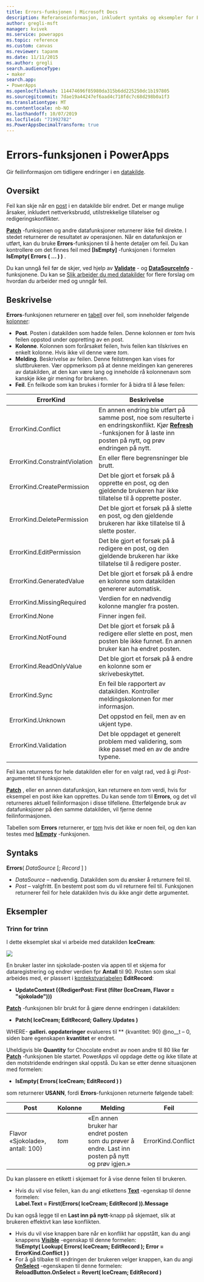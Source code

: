 ```yaml
---
title: Errors-funksjonen | Microsoft Docs
description: Referanseinformasjon, inkludert syntaks og eksempler for Errors-funksjonen i PowerApps
author: gregli-msft
manager: kvivek
ms.service: powerapps
ms.topic: reference
ms.custom: canvas
ms.reviewer: tapanm
ms.date: 11/11/2015
ms.author: gregli
search.audienceType:
- maker
search.app:
- PowerApps
ms.openlocfilehash: 114474696f85980da315b6dd225250dc1b197805
ms.sourcegitcommit: 7dae19a44247ef6aad4c718fdc7c68d298b0a1f3
ms.translationtype: MT
ms.contentlocale: nb-NO
ms.lasthandoff: 10/07/2019
ms.locfileid: "71992782"
ms.PowerAppsDecimalTransform: true
---
```

# <a name="errors-function-in-powerapps"></a>Errors-funksjonen i PowerApps
Gir feilinformasjon om tidligere endringer i en [datakilde](../working-with-data-sources.md).

## <a name="overview"></a>Oversikt
Feil kan skje når en [post](../working-with-tables.md#records) i en datakilde blir endret.  Det er mange mulige årsaker, inkludert nettverksbrudd, utilstrekkelige tillatelser og redigeringskonflikter.  

**[Patch](function-patch.md)** -funksjonen og andre datafunksjoner returnerer ikke feil direkte. I stedet returnerer de resultatet av operasjonen. Når en datafunksjon er utført, kan du bruke **Errors**-funksjonen til å hente detaljer om feil.  Du kan kontrollere om det finnes feil med **[IsEmpty]** -funksjonen i formelen **IsEmpty( Errors ( ... ) )** .

Du kan unngå feil før de skjer, ved hjelp av **[Validate](function-validate.md)** - og **[DataSourceInfo](function-datasourceinfo.md)** -funksjonene.  Du kan se [Slik arbeider du med datakilder](../working-with-data-sources.md) for flere forslag om hvordan du arbeider med og unngår feil.

## <a name="description"></a>Beskrivelse
**Errors**-funksjonen returnerer en [tabell](../working-with-tables.md) over feil, som inneholder følgende [kolonner](../working-with-tables.md#columns):

* **Post**.  Posten i datakilden som hadde feilen.  Denne kolonnen er *tom* hvis feilen oppstod under oppretting av en post.
* **Kolonne**.  Kolonnen som forårsaket feilen, hvis feilen kan tilskrives en enkelt kolonne. Hvis ikke vil denne være *tom*.
* **Melding**.  Beskrivelse av feilen.  Denne feilstrengen kan vises for sluttbrukeren.  Vær oppmerksom på at denne meldingen kan genereres av datakilden, at den kan være lang og inneholde rå kolonnenavn som kanskje ikke gir mening for brukeren.
* **Feil**.  En feilkode som kan brukes i formler for å bidra til å løse feilen:

| ErrorKind | Beskrivelse |
| --- | --- |
| ErrorKind.Conflict |En annen endring ble utført på samme post, noe som resulterte i en endringskonflikt.  Kjør **[Refresh](function-refresh.md)** -funksjonen for å laste inn posten på nytt, og prøv endringen på nytt. |
| ErrorKind.ConstraintViolation |En eller flere begrensninger ble brutt. |
| ErrorKind.CreatePermission |Det ble gjort et forsøk på å opprette en post, og den gjeldende brukeren har ikke tillatelse til å opprette poster. |
| ErrorKind.DeletePermission |Det ble gjort et forsøk på å slette en post, og den gjeldende brukeren har ikke tillatelse til å slette poster. |
| ErrorKind.EditPermission |Det ble gjort et forsøk på å redigere en post, og den gjeldende brukeren har ikke tillatelse til å redigere poster. |
| ErrorKind.GeneratedValue |Det ble gjort et forsøk på å endre en kolonne som datakilden genererer automatisk. |
| ErrorKind.MissingRequired |Verdien for en nødvendig kolonne mangler fra posten. |
| ErrorKind.None |Finner ingen feil. |
| ErrorKind.NotFound |Det ble gjort et forsøk på å redigere eller slette en post, men posten ble ikke funnet.  En annen bruker kan ha endret posten. |
| ErrorKind.ReadOnlyValue |Det ble gjort et forsøk på å endre en kolonne som er skrivebeskyttet. |
| ErrorKind.Sync |En feil ble rapportert av datakilden.  Kontroller meldingskolonnen for mer informasjon. |
| ErrorKind.Unknown |Det oppstod en feil, men av en ukjent type. |
| ErrorKind.Validation |Det ble oppdaget et generelt problem med validering, som ikke passet med en av de andre typene. |

Feil kan returneres for hele datakilden eller for en valgt rad, ved å gi *Post*-argumentet til funksjonen.  

**[Patch](function-patch.md)** , eller en annen datafunksjon, kan returnere en *tom* verdi, hvis for eksempel en post ikke kan opprettes. Du kan sende *tom* til **Errors**, og det vil returneres aktuell feilinformasjon i disse tilfellene.  Etterfølgende bruk av datafunksjoner på den samme datakilden, vil fjerne denne feilinformasjonen.

Tabellen som **Errors** returnerer, er [tom](function-isblank-isempty.md) hvis det ikke er noen feil, og den kan testes med **[IsEmpty](function-isblank-isempty.md)** -funksjonen.

## <a name="syntax"></a>Syntaks
**Errors**( *DataSource* [; *Record* ] )

* *DataSource* – nødvendig. Datakilden som du ønsker å returnere feil til.
* *Post* – valgfritt.  En bestemt post som du vil returnere feil til. Funksjonen returnerer feil for hele datakilden hvis du ikke angir dette argumentet.

## <a name="examples"></a>Eksempler
### <a name="step-by-step"></a>Trinn for trinn
I dette eksemplet skal vi arbeide med datakilden **IceCream**:

![](media/function-errors/icecream.png)

En bruker laster inn sjokolade-posten via appen til et skjema for dataregistrering og endrer verdien fpr **Antall** til 90.  Posten som skal arbeides med, er plassert i [kontekstvariabelen](../working-with-variables.md#use-a-context-variable) **EditRecord**:

* **UpdateContext ({RedigerPost: First (filter (IceCream, Flavor = "sjokolade")))**

**[Patch](function-patch.md)** -funksjonen blir brukt for å gjøre denne endringen i datakilden:

* **Patch( IceCream; EditRecord; Gallery.Updates )**

WHERE- **galleri. oppdateringer** evalueres til ** {kvantitet: 90} @no__t – 0, siden bare egenskapen **kvantitet** er endret.

Uheldigvis ble **Quantity** for Chocolate endret av noen andre til 80 like før **[Patch](function-patch.md)** -funksjonen ble startet.  PowerApps vil oppdage dette og ikke tillate at den motstridende endringen skal oppstå.  Du kan se etter denne situasjonen med formelen:

* **IsEmpty( Errors( IceCream; EditRecord ) )**

som returnerer **USANN**, fordi **Errors**-funksjonen returnerte følgende tabell:

| Post | Kolonne | Melding | Feil |
| --- | --- | --- | --- |
| Flavor «Sjokolade», antall: 100} |*tom* |«En annen bruker har endret posten som du prøver å endre. Last inn posten på nytt og prøv igjen.» |ErrorKind.Conflict |

Du kan plassere en etikett i skjemaet for å vise denne feilen til brukeren.

* Hvis du vil vise feilen, kan du angi etikettens **[Text](../controls/properties-core.md)** -egenskap til denne formelen:<br>
  **Label.Text = First(Errors( IceCream; EditRecord )).Message**

Du kan også legge til en **Last inn på nytt**-knapp på skjemaet, slik at brukeren effektivt kan løse konflikten.

* Hvis du vil vise knappen bare når en konflikt har oppstått, kan du angi knappens **[Visible](../controls/properties-core.md)** -egenskap til denne formelen:<br>
    **!IsEmpty( Lookup( Errors( IceCream; EditRecord ); Error = ErrorKind.Conflict ) )**
* For å gå tilbake til endringen der brukeren velger knappen, kan du angi **[OnSelect](../controls/properties-core.md)** -egenskapen til denne formelen:<br>
    **ReloadButton.OnSelect = Revert( IceCream; EditRecord )**

